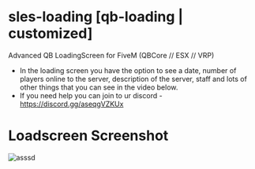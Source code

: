 # sles-loading [qb-loading | customized]
Advanced QB LoadingScreen for FiveM (QBCore // ESX // VRP)

- In the loading screen you have the option to see a date, number of players online to the server, description of the server, staff and lots of other things that you can see in the video below.
- If you need help you can join to ur discord - https://discord.gg/aseqgVZKUx



# Loadscreen Screenshot

![asssd](https://github.com/SLESGT/sles-loading/assets/151367115/5d604e1c-1dc7-4714-8613-e2970cfa7c23)
